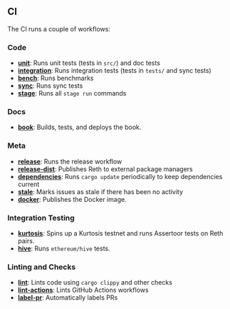 ## CI

The CI runs a couple of workflows:

### Code

- **[unit]**: Runs unit tests (tests in `src/`) and doc tests
- **[integration]**: Runs integration tests (tests in `tests/` and sync tests)
- **[bench]**: Runs benchmarks
- **[sync]**: Runs sync tests
- **[stage]**: Runs all `stage run` commands

### Docs

- **[book]**: Builds, tests, and deploys the book.

### Meta
- **[release]**: Runs the release workflow
- **[release-dist]**: Publishes Reth to external package managers
- **[dependencies]**: Runs `cargo update` periodically to keep dependencies current
- **[stale]**: Marks issues as stale if there has been no activity
- **[docker]**: Publishes the Docker image.

### Integration Testing

- **[kurtosis]**: Spins up a Kurtosis testnet and runs Assertoor tests on Reth pairs.
- **[hive]**: Runs `ethereum/hive` tests.

### Linting and Checks

- **[lint]**: Lints code using `cargo clippy` and other checks
- **[lint-actions]**: Lints GitHub Actions workflows
- **[label-pr]**: Automatically labels PRs

[unit]: https://github.com/paradigmxyz/reth/blob/main/.github/workflows/unit.yml
[integration]: https://github.com/paradigmxyz/reth/blob/main/.github/workflows/integration.yml
[bench]: https://github.com/paradigmxyz/reth/blob/main/.github/workflows/bench.yml
[sync]: https://github.com/paradigmxyz/reth/blob/main/.github/workflows/sync.yml
[stage]: https://github.com/paradigmxyz/reth/blob/main/.github/workflows/stage.yml
[book]: https://github.com/paradigmxyz/reth/blob/main/.github/workflows/book.yml
[release]: https://github.com/paradigmxyz/reth/blob/main/.github/workflows/release.yml
[release-dist]: https://github.com/paradigmxyz/reth/blob/main/.github/workflows/release-dist.yml
[dependencies]: https://github.com/paradigmxyz/reth/blob/main/.github/workflows/dependencies.yml
[stale]: https://github.com/paradigmxyz/reth/blob/main/.github/workflows/stale.yml
[docker]: https://github.com/paradigmxyz/reth/blob/main/.github/workflows/docker.yml
[kurtosis]: https://github.com/paradigmxyz/reth/blob/main/.github/workflows/kurtosis.yml
[hive]: https://github.com/paradigmxyz/reth/blob/main/.github/workflows/hive.yml
[lint]: https://github.com/paradigmxyz/reth/blob/main/.github/workflows/lint.yml
[lint-actions]: https://github.com/paradigmxyz/reth/blob/main/.github/workflows/lint-actions.yml
[label-pr]: https://github.com/paradigmxyz/reth/blob/main/.github/workflows/label-pr.yml
